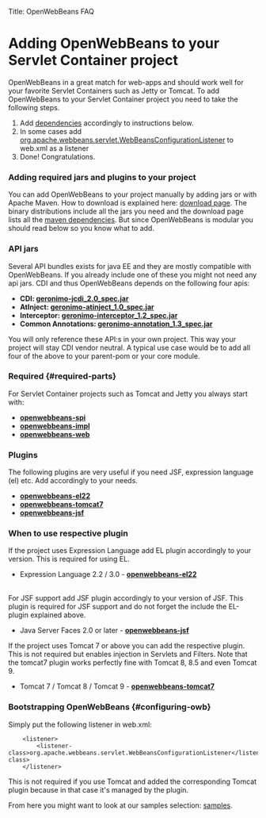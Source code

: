 Title: OpenWebBeans FAQ 

# Adding OpenWebBeans to your Servlet Container project

OpenWebBeans in a great match for web-apps and should work well for your favorite Servlet Containers such as Jetty or Tomcat.
To add OpenWebBeans to your Servlet Container project you need to take the following steps.

 1. Add [dependencies][1] accordingly to instructions below.
 2. In some cases add [org.apache.webbeans.servlet.WebBeansConfigurationListener][2] to web.xml as a listener
 3. Done! Congratulations.


### Adding required jars and plugins to your project

You can add OpenWebBeans to your project manually by adding jars or with Apache Maven. How to download is explained here: [download page][3]. 
The binary distributions include all the jars you need and the download page lists all the [maven dependencies][4]. 
But since OpenWebBeans is modular you should read below so you know what to add. 

### API jars
Several API bundles exists for java EE and they are mostly compatible with OpenWebBeans. If you already include one of these you might not need any api jars. CDI and thus OpenWebBeans depends on the following four apis:

  - **CDI: [geronimo-jcdi_2.0_spec.jar][3]**
  - **AtInject: [geronimo-atinject_1.0_spec.jar][3]**
  - **Interceptor: [geronimo-interceptor_1.2_spec.jar][3]**
  - **Common Annotations: [geronimo-annotation_1.3_spec.jar][3]**

You will only reference these API:s in your own project. This way your project will stay CDI vendor neutral. A typical use case would be to add all four of the above to your parent-pom or your core module. 


### Required  {#required-parts}

For Servlet Container projects such as Tomcat and Jetty you always start with:

  - **[openwebbeans-spi][5]**
  - **[openwebbeans-impl][6]**
  - **[openwebbeans-web][7]**


### Plugins
The following plugins are very useful if you need JSF, expression language (el) etc. Add accordingly to your needs.

- **[openwebbeans-el22][9]**
- **[openwebbeans-tomcat7][10]**
- **[openwebbeans-jsf][13]**

### When to use respective plugin

If the project uses Expression Language add EL plugin accordingly to your version. This is required for using EL.

* Expression Language 2.2 / 3.0 - **[openwebbeans-el22][9]**

</br>
For JSF support add JSF plugin accordingly to your version of JSF. This plugin is required for JSF support and do not forget the include the EL-plugin explained above.

* Java Server Faces 2.0 or later - **[openwebbeans-jsf][13]**

If the project uses Tomcat 7 or above you can add the respective plugin.
This is not required but enables injection in Servlets and Filters.
Note that the tomcat7 plugin works perfectly fine with Tomcat 8, 8.5 and even Tomcat 9.

* Tomcat 7 / Tomcat 8 / Tomcat 9 - **[openwebbeans-tomcat7][11]**
 

### Bootstrapping OpenWebBeans  {#configuring-owb}

Simply put the following listener in web.xml: 

        <listener>
            <listener-class>org.apache.webbeans.servlet.WebBeansConfigurationListener</listener-class>
        </listener>

This is not required if you use Tomcat and added the corresponding Tomcat plugin because in that case it's managed by the plugin.

From here you might want to look at our samples selection: [samples][14].


  [1]: #required-parts
  [2]: #configuring-owb
  [3]: /download.html#apis-version
  [4]: /download.html#maven-dep
  [5]: /download.html#required-version
  [6]: /download.html#required-version
  [7]: /download.html#plugins-version
  [8]: /download.html#plugins-version
  [9]: /download.html#plugins-version
  [10]: /download.html#plugins-version
  [11]: /download.html#plugins-version
  [13]: /download.html#plugins-version
  [14]: /samples.html

